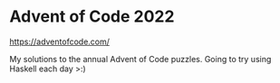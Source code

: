 # Advent of Code 2022
https://adventofcode.com/

My solutions to the annual Advent of Code puzzles. Going to try using Haskell each day >:)
